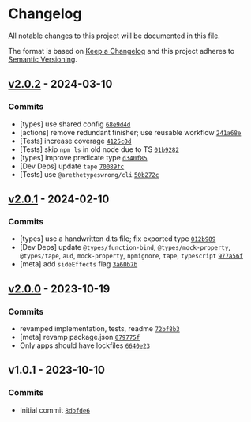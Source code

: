 # Changelog

All notable changes to this project will be documented in this file.

The format is based on [Keep a Changelog](https://keepachangelog.com/en/1.0.0/)
and this project adheres to [Semantic Versioning](https://semver.org/spec/v2.0.0.html).

## [v2.0.2](https://github.com/inspect-js/hasOwn/compare/v2.0.1...v2.0.2) - 2024-03-10

### Commits

- [types] use shared config [`68e9d4d`](https://github.com/inspect-<AWS-SECRET-KEY>baea94a3f2a4e44b2)
- [actions] remove redundant finisher; use reusable workflow [`241a68e`](https://github.com/inspect-<AWS-SECRET-KEY>f74144befc31fae7b)
- [Tests] increase coverage [`4125c0d`](https://github.com/inspect-<AWS-SECRET-KEY>46dfb0c000b04f0a7)
- [Tests] skip `npm ls` in old node due to TS [`01b9282`](https://github.com/inspect-<AWS-SECRET-KEY>d14767df41d61c202)
- [types] improve predicate type [`d340f85`](https://github.com/inspect-<AWS-SECRET-KEY>bbb6697081d40a12b)
- [Dev Deps] update `tape` [`70089fc`](https://github.com/inspect-<AWS-SECRET-KEY>60f5a9b00acad86de)
- [Tests] use `@arethetypeswrong/cli` [`50b272c`](https://github.com/inspect-<AWS-SECRET-KEY>c9796e0ac0b2af084)

## [v2.0.1](https://github.com/inspect-js/hasOwn/compare/v2.0.0...v2.0.1) - 2024-02-10

### Commits

- [types] use a handwritten d.ts file; fix exported type [`012b989`](https://github.com/inspect-<AWS-SECRET-KEY>594ff70270a5fda58)
- [Dev Deps] update `@types/function-bind`, `@types/mock-property`, `@types/tape`, `aud`, `mock-property`, `npmignore`, `tape`, `typescript` [`977a56f`](https://github.com/inspect-<AWS-SECRET-KEY>71612137894644025)
- [meta] add `sideEffects` flag [`3a60b7b`](https://github.com/inspect-<AWS-SECRET-KEY>45a6fcc83b13cb46f)

## [v2.0.0](https://github.com/inspect-js/hasOwn/compare/v1.0.1...v2.0.0) - 2023-10-19

### Commits

- revamped implementation, tests, readme [`72bf8b3`](https://github.com/inspect-<AWS-SECRET-KEY>63ffaed18339c36b4)
- [meta] revamp package.json [`079775f`](https://github.com/inspect-<AWS-SECRET-KEY>593617a0be3847458)
- Only apps should have lockfiles [`6640e23`](https://github.com/inspect-<AWS-SECRET-KEY>90787637db157d215)

## v1.0.1 - 2023-10-10

### Commits

- Initial commit [`8dbfde6`](https://github.com/inspect-<AWS-SECRET-KEY>d138f2984eb340a62)

